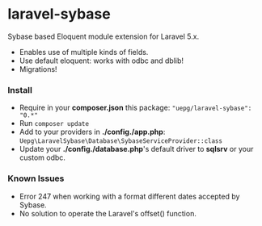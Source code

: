 # laravel-sybase
Sybase based Eloquent module extension for Laravel 5.x.
- Enables use of multiple kinds of fields.
- Use default eloquent: works with odbc and dblib!
- Migrations!

### Install
- Require in your **composer.json** this package: ``"uepg/laravel-sybase": "0.*"``
- Run ``composer update``
- Add to your providers in **./config./app.php**: ``Uepg\LaravelSybase\Database\SybaseServiceProvider::class``
- Update your **./config./database.php**'s default driver to **sqlsrv** or your custom odbc.

### Known Issues
- Error 247 when working with a format different dates accepted by Sybase.
- No solution to operate the Laravel's offset() function.